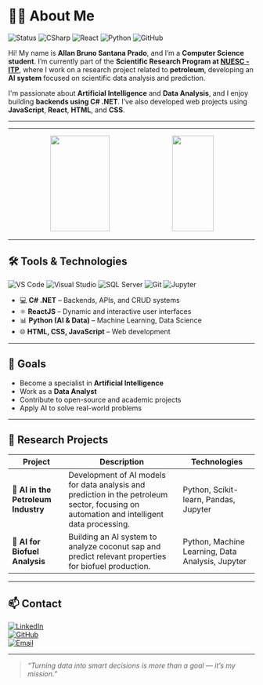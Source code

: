 # 👨‍💻 About Me

![Status](https://img.shields.io/badge/Status-Student%20%2F%20Researcher-brightgreen)
![CSharp](https://img.shields.io/badge/C%23-.NET-8A2BE2?logo=c-sharp)
![React](https://img.shields.io/badge/React-JS-61DAFB?logo=react)
![Python](https://img.shields.io/badge/Python-AI-yellow?logo=python)
![GitHub](https://img.shields.io/github/followers/allan-pradoo?label=Follow&style=social)

Hi! My name is **Allan Bruno Santana Prado**, and I’m a **Computer Science student**. I’m currently part of the **Scientific Research Program at [NUESC - ITP](https://www.ifto.edu.br)**, where I work on a research project related to **petroleum**, developing an **AI system** focused on scientific data analysis and prediction.

I'm passionate about **Artificial Intelligence** and **Data Analysis**, and I enjoy building **backends using C# .NET**. I’ve also developed web projects using **JavaScript**, **React**, **HTML**, and **CSS**.

---

<hr>

<div align="center">  
  <img width="49%" height="195px" src="https://github-readme-stats.vercel.app/api?username=allan-pradoo&show_icons=true&count_private=true&title_color=80F7D4&icon_color=9d00ff&text_color=c9d1d9&bg_color=0d1117&border_color=fff0&cache_seconds=60" /> 
  <img width="41%" height="195px" src="https://github-readme-stats.vercel.app/api/top-langs/?username=allan-pradoo&layout=compact&title_color=80F7D4&text_color=fff&bg_color=0d1117&border_color=fff0&cache_seconds=60" />
</div>

---

## 🛠️ Tools & Technologies

![VS Code](https://img.shields.io/badge/Editor-VSCode-007ACC?logo=visual-studio-code)
![Visual Studio](https://img.shields.io/badge/IDE-Visual%20Studio-5C2D91?logo=visual-studio)
![SQL Server](https://img.shields.io/badge/Database-SQL--Server-CC2927?logo=microsoft-sql-server)
![Git](https://img.shields.io/badge/Git-Version%20Control-F05032?logo=git)
![Jupyter](https://img.shields.io/badge/Jupyter-Notebook-F37626?logo=jupyter)

- 💻 **C# .NET** – Backends, APIs, and CRUD systems
- ⚛️ **ReactJS** – Dynamic and interactive user interfaces
- 📊 **Python (AI & Data)** – Machine Learning, Data Science
- 🌐 **HTML, CSS, JavaScript** – Web development

---

## 🚀 Goals

- Become a specialist in **Artificial Intelligence**
- Work as a **Data Analyst**
- Contribute to open-source and academic projects
- Apply AI to solve real-world problems

---

## 🔬 Research Projects

| Project | Description | Technologies |
|--------|-------------|--------------|
| 🧠 **AI in the Petroleum Industry** | Development of AI models for data analysis and prediction in the petroleum sector, focusing on automation and intelligent data processing. | Python, Scikit-learn, Pandas, Jupyter |
| 🌱 **AI for Biofuel Analysis** | Building an AI system to analyze coconut sap and predict relevant properties for biofuel production. | Python, Machine Learning, Data Analysis, Jupyter |

---

## 📫 Contact

[![LinkedIn](https://img.shields.io/badge/LinkedIn-View-blue?logo=linkedin&style=flat-square)](https://www.linkedin.com/in/allan-prado-39b301366/)  
[![GitHub](https://img.shields.io/badge/GitHub-Profile-181717?logo=github&style=flat-square)](https://github.com/allan-pradoo)  
[![Email](https://img.shields.io/badge/Email-allanprado.dev@gmail.com-red?logo=gmail&style=flat-square)](mailto:allanprado.dev@gmail.com)

---

> _“Turning data into smart decisions is more than a goal — it’s my mission.”_
